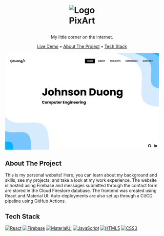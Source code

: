 <br />
<h1>
<p align="center">
  <img src="https://github.com/johnsonduong/pixart/blob/main/images/logo.png?raw=true" alt="Logo" width="110" height="110">
  <br>PixArt
</h1>
<p align="center">
    My little corner on the internet.
    <br />
    </p>
</p>
<p align="center">
    <a href="https://johnsonduong.ml" target="_blank">Live Demo</a> •
  <a href="#about-the-project">About The Project</a> •
  <a href="#tech-stack">Tech Stack</a>
</p>  

<p align="center">
  
<img src="https://github.com/johnsonduong/personal-website/blob/main/src/images/personal-website.png?raw=true" alt="Logo" >
</p>                                                                                                                             
                                                                                                                                                      
## About The Project
This is my personal website! Here, you can learn about my background and skills, see my projects, and take a look at my work experience. The website is hosted using Firebase and messages submitted through the contact form are stored in the Cloud Firestore database. The frontend was created using React and Material UI. Auto-deployments are also set up through a CI/CD pipeline using GitHub Actions. 

## Tech Stack
<a href="" target="_blank"><img alt="React" src="https://img.shields.io/badge/react-%2320232a.svg?style=for-the-badge&logo=react&logoColor=%2361DAFB"></a>
<a href="" target="_blank"><img alt="Firebase" src="https://img.shields.io/badge/Firebase-039BE5?style=for-the-badge&logo=Firebase&logoColor=white"></a>
<a href="" target="_blank"><img alt="MaterialUI" src="https://img.shields.io/badge/MUI-%230081CB.svg?style=for-the-badge&logo=mui&logoColor=white"></a>
  <a href="" target="_blank"><img alt="JavaScript" src="https://img.shields.io/badge/javascript-%23323330.svg?style=for-the-badge&logo=javascript&logoColor=%23F7DF1E"></a>
    <a href="" target="_blank"><img alt="HTML5" src="https://img.shields.io/badge/html5-%23E34F26.svg?style=for-the-badge&logo=html5&logoColor=white"></a>
    <a href="" target="_blank"><img alt="CSS3" src="https://img.shields.io/badge/css3-%231572B6.svg?style=for-the-badge&logo=css3&logoColor=white"></a>